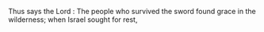 Thus says the Lord : The people who survived the sword found grace in the wilderness; when Israel sought for rest,
